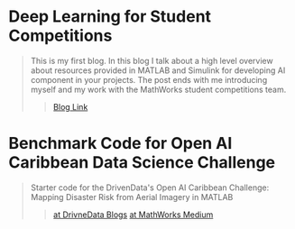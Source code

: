 


# Deep Learning for Student Competitions

> This is my first blog. In this blog I talk about a high level overview about resources provided in MATLAB and Simulink for developing AI component in your projects. The post ends with me introducing myself and my work with the MathWorks student competitions team. 
>
>> [Blog Link](https://blogs.mathworks.com/racing-lounge/2019/05/29/deep-learning-for-student-competitions/)

# Benchmark Code for Open AI Caribbean Data Science Challenge

> Starter code for the DrivenData's Open AI Caribbean Challenge: Mapping Disaster Risk from Aerial Imagery in MATLAB
>
>> [at DrivneData Blogs](http://drivendata.co/blog/disaster-response-roof-type-benchmark/)
>> [at MathWorks Medium](https://medium.com/mathworks/open-ai-caribbean-data-science-challenge-e51d627058cd)




